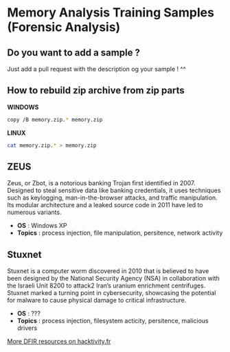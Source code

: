# Memory Analysis Training Samples (Forensic Analysis)

## Do you want to add a sample ?

Just add a pull request with the description og your sample ! ^^

## How to rebuild zip archive from zip parts
**WINDOWS**
```bash
copy /B memory.zip.* memory.zip
```
**LINUX**
```bash
cat memory.zip.* > memory.zip
```

## ZEUS
Zeus, or Zbot, is a notorious banking Trojan first identified in 2007. Designed to steal sensitive data like banking credentials, it uses techniques such as keylogging, man-in-the-browser attacks, and traffic manipulation. Its modular architecture and a leaked source code in 2011 have led to numerous variants.

- **OS** : Windows XP
- **Topics** : process injection, file manipulation, persitence, network activity

## Stuxnet
Stuxnet is a computer worm discovered in 2010 that is believed to have been designed by the National Security Agency (NSA) in collaboration with the Israeli Unit 8200 to attack2 Iran’s uranium enrichment centrifuges. Stuxnet marked a turning point in cybersecurity, showcasing the potential for malware to cause physical damage to critical infrastructure.

- **OS** : ???
- **Topics** : process injection, filesystem acticity, persitence, malicious drivers


[More DFIR resources on hacktivity.fr](https://hacktivity.fr/)
